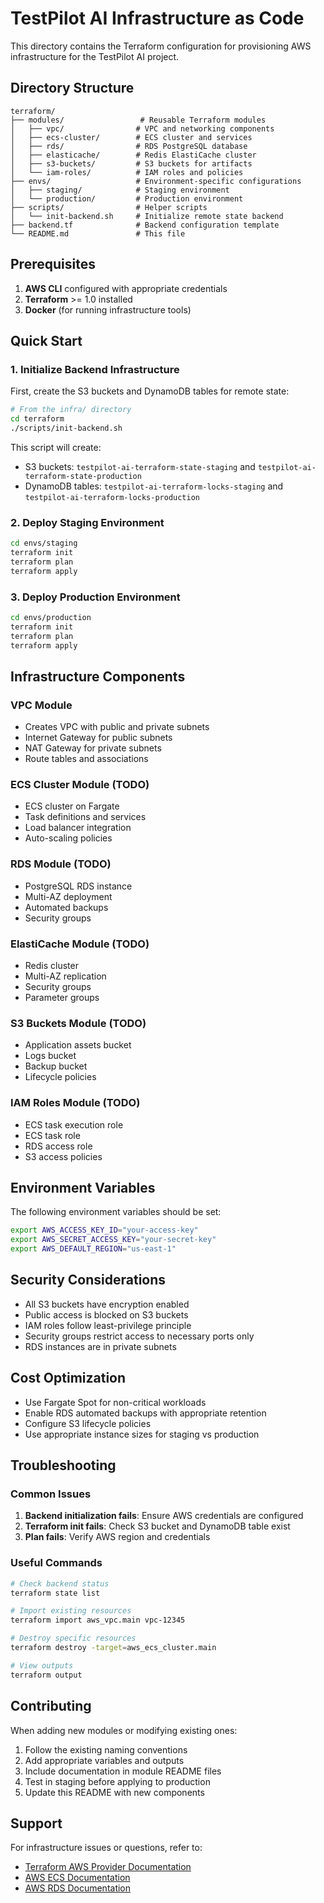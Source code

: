 # TestPilot AI Infrastructure as Code

This directory contains the Terraform configuration for provisioning AWS infrastructure for the TestPilot AI project.

## Directory Structure

```
terraform/
├── modules/                 # Reusable Terraform modules
│   ├── vpc/                # VPC and networking components
│   ├── ecs-cluster/        # ECS cluster and services
│   ├── rds/                # RDS PostgreSQL database
│   ├── elasticache/        # Redis ElastiCache cluster
│   ├── s3-buckets/         # S3 buckets for artifacts
│   └── iam-roles/          # IAM roles and policies
├── envs/                   # Environment-specific configurations
│   ├── staging/            # Staging environment
│   └── production/         # Production environment
├── scripts/                # Helper scripts
│   └── init-backend.sh     # Initialize remote state backend
├── backend.tf              # Backend configuration template
└── README.md               # This file
```

## Prerequisites

1. **AWS CLI** configured with appropriate credentials
2. **Terraform** >= 1.0 installed
3. **Docker** (for running infrastructure tools)

## Quick Start

### 1. Initialize Backend Infrastructure

First, create the S3 buckets and DynamoDB tables for remote state:

```bash
# From the infra/ directory
cd terraform
./scripts/init-backend.sh
```

This script will create:
- S3 buckets: `testpilot-ai-terraform-state-staging` and `testpilot-ai-terraform-state-production`
- DynamoDB tables: `testpilot-ai-terraform-locks-staging` and `testpilot-ai-terraform-locks-production`

### 2. Deploy Staging Environment

```bash
cd envs/staging
terraform init
terraform plan
terraform apply
```

### 3. Deploy Production Environment

```bash
cd envs/production
terraform init
terraform plan
terraform apply
```

## Infrastructure Components

### VPC Module
- Creates VPC with public and private subnets
- Internet Gateway for public subnets
- NAT Gateway for private subnets
- Route tables and associations

### ECS Cluster Module (TODO)
- ECS cluster on Fargate
- Task definitions and services
- Load balancer integration
- Auto-scaling policies

### RDS Module (TODO)
- PostgreSQL RDS instance
- Multi-AZ deployment
- Automated backups
- Security groups

### ElastiCache Module (TODO)
- Redis cluster
- Multi-AZ replication
- Security groups
- Parameter groups

### S3 Buckets Module (TODO)
- Application assets bucket
- Logs bucket
- Backup bucket
- Lifecycle policies

### IAM Roles Module (TODO)
- ECS task execution role
- ECS task role
- RDS access role
- S3 access policies

## Environment Variables

The following environment variables should be set:

```bash
export AWS_ACCESS_KEY_ID="your-access-key"
export AWS_SECRET_ACCESS_KEY="your-secret-key"
export AWS_DEFAULT_REGION="us-east-1"
```

## Security Considerations

- All S3 buckets have encryption enabled
- Public access is blocked on S3 buckets
- IAM roles follow least-privilege principle
- Security groups restrict access to necessary ports only
- RDS instances are in private subnets

## Cost Optimization

- Use Fargate Spot for non-critical workloads
- Enable RDS automated backups with appropriate retention
- Configure S3 lifecycle policies
- Use appropriate instance sizes for staging vs production

## Troubleshooting

### Common Issues

1. **Backend initialization fails**: Ensure AWS credentials are configured
2. **Terraform init fails**: Check S3 bucket and DynamoDB table exist
3. **Plan fails**: Verify AWS region and credentials

### Useful Commands

```bash
# Check backend status
terraform state list

# Import existing resources
terraform import aws_vpc.main vpc-12345

# Destroy specific resources
terraform destroy -target=aws_ecs_cluster.main

# View outputs
terraform output
```

## Contributing

When adding new modules or modifying existing ones:

1. Follow the existing naming conventions
2. Add appropriate variables and outputs
3. Include documentation in module README files
4. Test in staging before applying to production
5. Update this README with new components

## Support

For infrastructure issues or questions, refer to:
- [Terraform AWS Provider Documentation](https://registry.terraform.io/providers/hashicorp/aws/latest/docs)
- [AWS ECS Documentation](https://docs.aws.amazon.com/ecs/)
- [AWS RDS Documentation](https://docs.aws.amazon.com/rds/) 